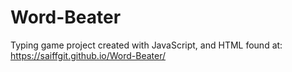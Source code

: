 # Word-Beater
Typing game project created with JavaScript, and HTML found at: https://saiffgit.github.io/Word-Beater/ 
